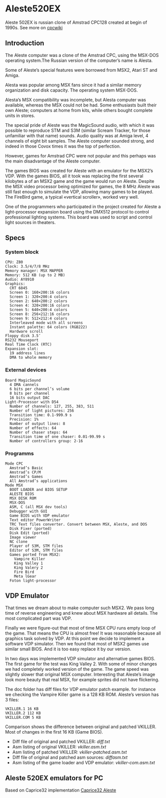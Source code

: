 # Aleste520EX
Aleste 502EX is russian clone of Amstrad CPC128 created at begin of 1990s. See more on [cpcwiki](http://cpcwiki.eu/index.php/Aleste_520EX)

## Introduction

The Aleste computer was a clone of the Amstrad CPC, using the MSX-DOS operating system.The Russian version of the computer’s name is Alesta.

Some of Aleste’s special features were borrowed from MSX2, Atari ST and Amiga.

Alesta was popular among MSX fans since it had a similar memory organization and disk capacity. The operating system MSX-DOS.

Alesta’s MSX compatibility was incomplete, but Alesta computer was available, whereas the MSX could not be had. Some enthusiasts built their own Aleste; computers at home from kits, while others bought complete units in stores.

The special pride of Aleste was the MagicSound audio, with which it was possible to reproduce STM and S3M (similar Scream Tracker, for those unfamiliar with that name) sounds. Audio quality was at Amiga level, 4 channels of eight bit samples. The Aleste computer sounded strong, and indeed in those Covox times it was the top of perfection.

However, games for Amstrad CPC were not popular and this perhaps was the main disadvantage of the Aleste computer.

The games BIOS was created for Aleste with an emulator for the MSX2’s VDP. With the games BIOS, all it took was replacing the first several kilobytes a of an MSX2 game and the game would run on Aleste. Despite the MSX video processor being optimized for games, the 8 MHz Aleste was still fast enough to simulate the VDP, allowing many games to be played. The FireBird game, a typical «vertical scroller», worked very well.

One of the programmers who participated in the project created for Aleste a light-processor expansion board using the DMX512 protocol to control professional lighting systems. This board was used to script and control light sources in theaters.

## Specs

### System block
```
CPU: Z80
Clock: 3.5/4/7/8 MHz
Memory manager: MSX MAPPER
Memory: 512 KB (up to 2 MB)
Audio: AY8910
Graphics:
  CRT 6845
  Screen 0: 160×200:16 colors
  Screen 1: 320×200:4 colors
  Screen 2: 640×200:2 colors
  Screen 4: 320×200:16 colors
  Screen 5: 640×200:4 colors
  Screen 8: 256×212:16 colors
  Screen 9: 512×212:4 colors
  Interleaved mode with all screens
  Instant palette: 64 colors (RGB222)
  Hardware scroll
Floppy disk 3.5″
RS232 Mouseport
Real Time Clock (RTC)
Expansion slot:
  19 address lines
  DMA to whole memory
```
### External devices
```
Board MagicSound
  4 DMA cannels
  6 bits per channel’s volume
  8 bits per channel
  16 bits output DAC
Light-Processor with D54
  Number of channels: 127, 255, 383, 511
  Number of light pictures: 256
  Transition time: 0.1-999.9 s
  Precision: 1%
  Number of output lines: 8
  Number of effects: 64
  Number of chaser steps: 64
  Transition time of one chaser: 0.01-99.99 s
  Number of controllers group: 2-16
```  
### Programms
```
Mode CPC
  Amstrad’s Basic
  Amstrad’s CP/M
  Amstrad’s Games
  All Amstrad’s applications
Mode MSX
  BOOT LOADER and BIOS SETUP
  ALESTE BIOS
  MSX DISK ROM
  MSX-DOS
  ASM, C (all MSX dev tools)
  Debugger with GUI
  Game BIOS with VDP emulator
  Text editor PowerWriter
  TRC Text files converter. Convert between MSX, Aleste, and DOS
  Disk Fixer (ported)
  Disk Edit (ported)
  Image viewer
  NC clone
  Player of S3M, STM files
  Editor of S3M, STM files
  Games ported from MSX2:
    Vampire Killer
    King Valley 1
    King Valery 2
    Fire Bird
    Meta lGear
  Foton light-processor
```


## VDP Emulator

That times we dream about to make computer such MSX2. We pass long time of reverse engineering and knew about MSX hardware all details. The most complicated part was VDP.

Finally we were figure-out that most of time MSX CPU runs empty loop of the game. That means the CPU is almost free! It was reasonable because all graphics task solved by VDP. At this point we decide to implement a software VDP simulator. Then we found that most of MSX2 games use similar small BIOS. And it is too easy replace it by our version.

In two days was implemented VDP simulator and alternative games BIOS. The first game for the test was King Valley 2. With some of minor changes we had completely worked version of the game. The game speed was slightly slower that original MSX computer. Interesting that Aleste’s image look more beauty that real MSX, for example sprites did not have flickering.

The doc folder has diff files for VDP emulator patch example. for instance we checking the Vampire Killer game is a 128 KB ROM. Aleste’s version has 3 files:
```
VKILLER.1 16 KB
VKILLER.2 112 KB
VKILLER.COM 5 KB
```
Comparison shows the difference between original and patched VKILLER. Most of changes in the first 16 KB (Game BIOS).

- Diff file of original and patched VKILLER:	_diff.txt_
- Asm listing of original VKILLER:	_vkiller.asm.txt_
- Asm listing of patched VKILLER:	_vkiller-patched.asm.txt_
- Diff file of original and patched asm sources:	_diffasm.txt_
- Asm listing of the game loader and VDP emulator:	_vkiller-com.asm.txt_

## Aleste 520EX emulators for PC

Based on Caprice32 implementation [Caprice32 Aleste](https://github.com/hww/Caprice32-Aleste)
